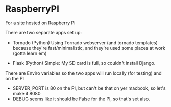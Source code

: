 RaspberryPI
===========

For a site hosted on Raspberry Pi

There are two separate apps set up:

* Tornado (Python)
Using Tornado webserver (and tornado templates) because they're fast/minimalistic, and they're used some places at work (gotta learn em)

* Flask (Python)
Simple: My SD card is full, so couldn't install Django.


There are Enviro variables so the two apps will run locally (for testing) and on the PI
* SERVER_PORT is 80 on the PI, but can't be that on yer macbook, so let's make it 8080
* DEBUG seems like it should be False for the PI, so that's set also.